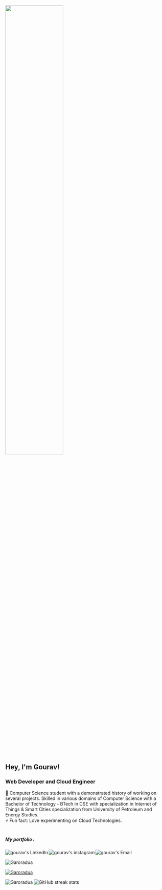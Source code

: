   

 <img style="width: 60%" src="https://raw.githubusercontent.com/RaghavK16/RaghavK16/master/coderman.gif" />

<h2> Hey, I'm Gourav!</h2>
<h3>Web Developer and Cloud Engineer</h3>
🔭 Computer Science student with a demonstrated history of working on several projects. Skilled in various domains of Computer Science with a Bachelor of Technology - BTech in CSE with specialization in Internet of Things & Smart Cities specialization from University of Petroleum and Energy Studies. <br>
⚡ Fun fact: Love experimenting on Cloud Technologies.

<br>
<br>
<h5>My portfolio : <a href="https://garoradua.github.io/Gourav_Portfolio.github.io/" /></a></h5>
<a href="https://www.linkedin.com/in/gourav-arora-b6681a152/">
  <img align="left" alt="gourav's LinkedIn" src="https://img.icons8.com/dusk/2x/50/linkedin.png"/>
</a>

<a href="https://www.instagram.com/_.gouravarora._/?hl=en/">
  <img align="left" alt="gourav's instagram" src="https://img.icons8.com/dusk/2x/50/instagram.png"/>
</a>



<a href="mailto:gouravarora035@gmail.com">
  <img align="left" alt="gourav's Email" src="https://img.icons8.com/dusk/2x/50/gmail.png"/>
</a>
<br>

<p align="left"> <img src="https://komarev.com/ghpvc/?username=Garoradua&label=Profile%20views&color=0e75b6&style=flat" alt="Garoradua" /> </p>

<p  align="left"> <a href="https://github.com/ryo-ma/github-profile-trophy"><img src="https://github-profile-trophy.vercel.app/?username=Garoradua" alt="Garoradua" /></a></p>

<p><img align="left" src="https://github-readme-stats.vercel.app/api/top-langs?username=Garoradua&show_icons=true&locale=en&layout=compact" alt="Garoradua" /></p>

<!-- ![GitHub stats](https://github-readme-stats.vercel.app/api?username=Garoradua&show_icons=true)   -->

<!-- ![GitHub Activity Graph](https://activity-graph.herokuapp.com/graph?username=Garoradua)   -->

 ![GitHub streak stats](https://github-readme-streak-stats.herokuapp.com/?user=Garoradua)   
<!--   [![GitHub Streak](https://github-readme-streak-stats.herokuapp.com/?user=Garoradua&theme=highcontrast)](https://git.io/streak-stats)   -->


